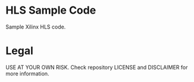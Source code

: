 # HLS Sample Code

Sample Xilinx HLS code.

# Legal
USE AT YOUR OWN RISK. Check repository LICENSE and DISCLAIMER for more information.

